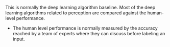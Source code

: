 This is normally the deep learning algorithm baseline. Most of the deep learning algorithms related to perception are compared against the human-level performance.
- The human level performance is normally measured by the accuracy reached by a team of experts where they can discuss before labeling an input. 